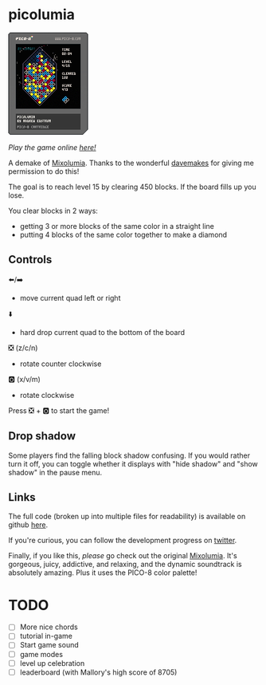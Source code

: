 # picolumia

![game cart](/picolumia.p8.png)

*Play the game online [here!](https://www.lexaloffle.com/bbs/?tid=39935)*

A demake of [Mixolumia](https://davemakes.itch.io/mixolumia). Thanks to the wonderful [davemakes](https://twitter.com/davemakes) for giving me permission to do this!

The goal is to reach level 15 by clearing 450 blocks. If the board fills up you lose.

You clear blocks in 2 ways:
- getting 3 or more blocks of the same color in a straight line
- putting 4 blocks of the same color together to make a diamond

## Controls
⬅️/➡️
- move current quad left or right

⬇️
- hard drop current quad to the bottom of the board

❎ (z/c/n)
- rotate counter clockwise

🅾️ (x/v/m)
- rotate clockwise

Press ❎ + 🅾️ to start the game!

## Drop shadow

Some players find the falling block shadow confusing. If you would rather turn it off, you can toggle whether it displays with "hide shadow" and "show shadow" in the pause menu.

## Links

The full code (broken up into multiple files for readability) is available on github [here](https://github.com/andrewedstrom/picolumia).

If you're curious, you can follow the development progress on [twitter](https://twitter.com/andrewedstrom).

Finally, if you like this, *please* go check out the original [Mixolumia](https://davemakes.itch.io/mixolumia). It's gorgeous, juicy, addictive, and relaxing, and the dynamic soundtrack is absolutely amazing. Plus it uses the PICO-8 color palette!

# TODO
- [ ] More nice chords
- [ ] tutorial in-game
- [ ] Start game sound
- [ ] game modes
- [ ] level up celebration
- [ ] leaderboard (with Mallory's high score of 8705)